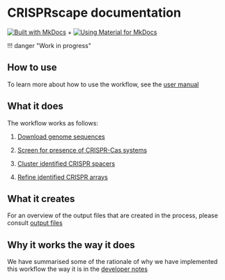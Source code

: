# CRISPRscape documentation

[![Built with MkDocs](https://cdn.jsdelivr.net/npm/@intergrav/devins-badges@3/assets/cozy/built-with/mkdocs_vector.svg)](https://www.mkdocs.org/) + [![Using Material for MkDocs](https://cdn.jsdelivr.net/gh/Andre601/devins-badges@v3.x-mkdocs-material/assets/compact-minimal/built-with/mkdocs-material_vector.svg)](https://squidfunk.github.io/mkdocs-material)

!!! danger "Work in progress"

## How to use

To learn more about how to use the workflow, see the
[user manual](manual.md)

## What it does

The workflow works as follows:

1. [Download genome sequences](prepare_genomes.md)

2. [Screen for presence of CRISPR-Cas systems](CRISPR_screening.md)

3. [Cluster identified CRISPR spacers](clustering_spacers.md)

4. [Refine identified CRISPR arrays](CRISPR_refinement.md)

## What it creates

For an overview of the output files that are created in the process, please
consult [output files](output_files.md)

## Why it works the way it does

We have summarised some of the rationale of why we have implemented this
workflow the way it is in the [developer notes](dev_notes.md)